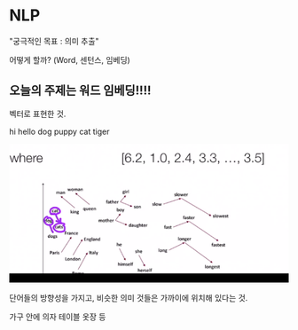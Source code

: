 # NLP 
"궁극적인 목표 : 의미 추출"

어떻게 할까?
(Word, 센턴스, 임베딩)

## 오늘의 주제는 워드 임베딩!!!!
벡터로 표현한 것. 

hi hello
dog puppy 
cat tiger 

![jw.png](img/jw.png)

단어들의 방향성을 가지고, 비슷한 의미 것들은 가까이에 위치해 있다는 것. 

가구 안에 의자 테이블 옷장 등 